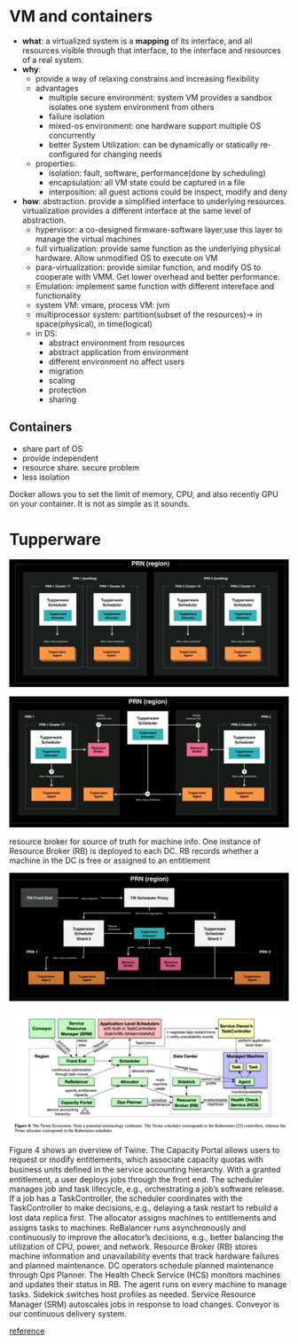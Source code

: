 

# VM and containers

- **what**: a virtualized system is a **mapping** of its interface, and all resources visible through that interface, to the interface and resources of a real system.
- **why**: 
    - provide a way of relaxing constrains and increasing flexibility
    - advantages
        - multiple secure environment: system VM provides a sandbox isolates one system environment from others
        - failure isolation
        - mixed-os environment: one hardware support multiple OS concurrently
        - better System Utilization: can be dynamically or statically re-configured for changing needs
    - properties:
        - isolation: fault, software, performance(done by scheduling)
        - encapsulation: all VM state could be captured in a file
        - interposition: all guest actions could be inspect, modify and deny
- **how**: abstraction. provide a simplified interface to underlying resources. virtualization provides a different interface at the same level of abstraction.
    - hypervisor: a co-designed firmware-software layer,use this layer to manage the virtual machines
    - full virtualization: provide same function as the underlying physical hardware. Allow unmodified OS to execute on VM
    - para-virtualization: provide similar function, and modify OS to cooperate with VMM. Get lower overhead and better performance.
    - Emulation: implement same function with different intereface and functionality
    - system VM: vmare, process VM: jvm
    - multiprocessor system: partition(subset of the resources)-> in space(physical), in time(logical)
    - in DS:
        - abstract environment from resources
        - abstract application from environment
        - different environment no affect users
        - migration
        - scaling
        - protection
        - sharing

## Containers

- share part of OS
- provide independent
- resource share.  secure problem
- less isolation

Docker allows you to set the limit of memory, CPU, and also recently GPU on your container. It is not as simple as it sounds.

# Tupperware 

![](/assets/images/2021-05-10-22-59-20.png)

![](/assets/images/2021-05-10-23-00-53.png)

resource broker for source of truth for machine info. One instance of Resource Broker (RB) is deployed to each DC. RB records whether a machine in the DC is free or assigned to an entitlement

![](/assets/images/2021-05-10-23-06-16.png)

![](/assets/images/2021-05-11-20-32-16.png)

Figure 4 shows an overview of Twine. The Capacity Portal allows users to request or modify entitlements, which associate capacity quotas with business units deﬁned in the service accounting hierarchy. With a granted entitlement, a user deploys jobs through the front end. The scheduler manages job and task lifecycle, e.g., orchestrating a job’s software release. If a job has a TaskController, the scheduler coordinates with the TaskController to make decisions, e.g., delaying a task restart to rebuild a lost data replica ﬁrst. The allocator assigns machines to entitlements and assigns tasks to machines. ReBalancer runs asynchronously and continuously to improve the allocator’s decisions, e.g., better balancing the utilization of CPU, power, and network. Resource Broker (RB) stores machine information and unavailability events that track hardware failures and planned maintenance. DC operators schedule planned maintenance through Ops Planner. The Health Check Service (HCS) monitors machines and updates their status in RB. The agent runs on every machine to manage tasks. Sidekick switches host proﬁles as needed. Service Resource Manager (SRM) autoscales jobs in response to load changes. Conveyor is our continuous delivery system.

[reference](https://www.usenix.org/system/files/osdi20-tang.pdf)
